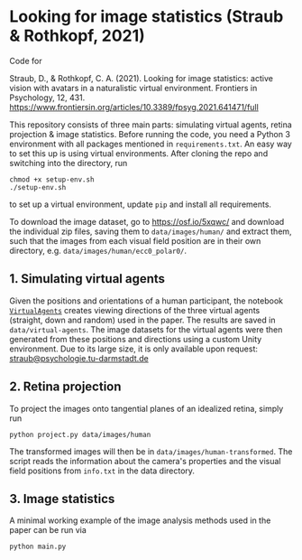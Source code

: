 # Looking for image statistics (Straub & Rothkopf, 2021)

Code for

Straub, D., & Rothkopf, C. A. (2021). Looking for image statistics: active vision with avatars in a naturalistic virtual environment. Frontiers in Psychology, 12, 431. https://www.frontiersin.org/articles/10.3389/fpsyg.2021.641471/full

This repository consists of three main parts: simulating virtual agents, retina projection & image statistics. Before running the code, you need a Python 3 environment with all packages mentioned in `requirements.txt`. An easy way to set this up is using virtual environments. After cloning the repo and switching into the directory, run

```
chmod +x setup-env.sh
./setup-env.sh
```

to set up a virtual environment, update `pip` and install all requirements.

To download the image dataset, go to https://osf.io/5xqwc/ and download the individual zip files, saving them to `data/images/human/` and extract them, such that the images from each visual field position are in their own directory, e.g. `data/images/human/ecc0_polar0/`.

## 1. Simulating virtual agents
Given the positions and orientations of a human participant, the notebook [`VirtualAgents`](https://github.com/dominikstrb/imgstats-frontiersin/blob/main/Virtual-Agents.ipynb) creates viewing directions of the three virtual agents (straight, down and random) used in the paper. The results are saved in `data/virtual-agents`. The image datasets for the virtual agents were then generated from these positions and directions using a custom Unity environment. Due to its large size, it is only available upon request: straub@psychologie.tu-darmstadt.de

## 2. Retina projection
To project the images onto tangential planes of an idealized retina, simply run

```
python project.py data/images/human
```

The transformed images will then be in `data/images/human-transformed`. The script reads the information about the camera's properties and the visual field positions from `info.txt` in the data directory. 

## 3. Image statistics
A minimal working example of the image analysis methods used in the paper can be run via

```
python main.py 
```
